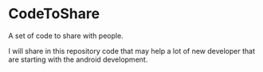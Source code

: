 # CodeToShare
A set of code to share with people.

I will share in this repository code that may help a lot of new developer that are starting with the android development.
